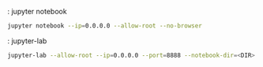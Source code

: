 : jupyter notebook
```bash
jupyter notebook --ip=0.0.0.0 --allow-root --no-browser
```

: jupyter-lab
```bash
jupyter-lab --allow-root --ip=0.0.0.0 --port=8888 --notebook-dir=<DIR>
```
